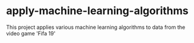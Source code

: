 # apply-machine-learning-algorithms
This project applies various machine learning algorithms to data from the video game 'Fifa 19'
